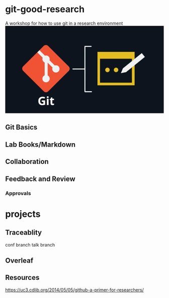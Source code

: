 # git-good-research
A workshop for how to use git in a research environment
![git flow](/img/Capture.PNG)
## Git Basics

## Lab Books/Markdown

## Collaboration 

## Feedback and Review
### Approvals

# projects

## Traceablity
conf branch
talk branch
## Overleaf

## Resources
https://uc3.cdlib.org/2014/05/05/github-a-primer-for-researchers/
